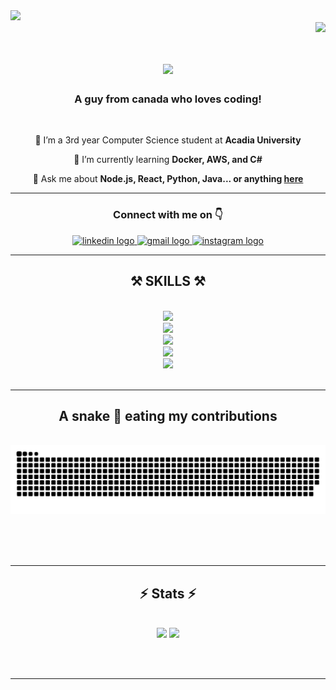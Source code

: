 <img src="https://user-images.githubusercontent.com/74038190/225813708-98b745f2-7d22-48cf-9150-083f1b00d6c9.gif"/>
    <div><img align="right" src="https://visitor-badge.laobi.icu/badge?page_id=shahbaz-athwal.shahbaz-athwal" /></div>
<br/>
<h1 align="center">
    <img src="https://readme-typing-svg.herokuapp.com/?font=Play&size=45&center=true&vCenter=true&width=500&height=70&duration=3000&lines=Hi+There!+👋;+I'm+Shahbaz+Singh!;" />
</h1>

<h3 align="center">A guy from canada who loves coding!</h3>

<br/>

<div align="center">
 
 🔭 I’m a 3rd year Computer Science student at **Acadia University**
 
 🌱 I’m currently learning **Docker, AWS, and C#**

 💬 Ask me about **Node.js, React, Python, Java... or anything [here](https://github.com/shahbaz-athwal/shahbaz-athwal/issues)**

<hr/>
 </div>
 <h3 align="center" >Connect with me on 👇</h3>
<div align="center">
  <a href="https://www.linkedin.com/in/shahbaz-athwal/" target="_blank">
    <img src="https://raw.githubusercontent.com/maurodesouza/profile-readme-generator/master/src/assets/icons/social/linkedin/default.svg" width="52" height="40" alt="linkedin logo"  />
  </a>
  <a href="mailto:shahbazathwal2107@gmail.com" target="_blank">
    <img src="https://raw.githubusercontent.com/maurodesouza/profile-readme-generator/master/src/assets/icons/social/gmail/default.svg" width="52" height="40" alt="gmail logo"  />
  </a>
  <a href="https://www.instagram.com/shahbaz_athwal/" target="_blank">
    <img src="https://raw.githubusercontent.com/maurodesouza/profile-readme-generator/master/src/assets/icons/social/instagram/default.svg" width="52" height="40" alt="instagram logo"  />
  </a>

</div>
 <hr/>
 
<h2 align="center">⚒️ SKILLS ⚒️</h2>
<br/>
<div align="center">
    <img src="https://skillicons.dev/icons?i=react,express,nodejs" />
</div>
<div align="center">
    <img src="https://skillicons.dev/icons?i=aws,git,docker,nextjs,typescript" />
</div>
<div align="center">
    <img src="https://skillicons.dev/icons?i=r,javascript,html,tailwind,css,postgresql" />
</div>
<div align="center">
    <img src="https://skillicons.dev/icons?i=ubuntu,postman,prisma,mongodb" />
</div>
<div align="center">
    <img src="https://skillicons.dev/icons?i=mysql,azure,cloudflare" />
</div>

<br/>
<hr/>

<div align="center">
  <h2>A snake 🐍 eating my contributions </h2>
  <br>
  <img alt="snake eating my contributions" src="https://raw.githubusercontent.com/shahbaz-athwal/shahbaz-athwal/output/snake.svg" alt="Snake animation" />
  
  <br/><br/><br/>
</div>

<hr/>

<h2 align="center">⚡ Stats ⚡</h2>
<br>
<div align=center>
  <img width=390 src="https://github-readme-streak-stats.herokuapp.com/?user=shahbaz-athwal&theme=tokyonight&hide_border=true" />
  <img width=390 src="https://github-readme-stats.vercel.app/api?username=shahbaz-athwal&theme=tokyonight&show_icons=true&hide_border=true&count_private=true"/>
  <br/>
 
</div>

<br/><br/>

<hr/>


